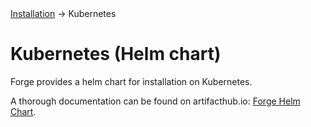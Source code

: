 <div class="breadcrumbs">
    <a href="/administration-guide/installation">Installation</a>
    → Kubernetes
</div>

# Kubernetes (Helm chart)

Forge provides a helm chart for installation on Kubernetes.

A thorough documentation can be found on artifacthub.io: [Forge Helm Chart](https://artifacthub.io/packages/helm/semaphoreui/semaphore).

